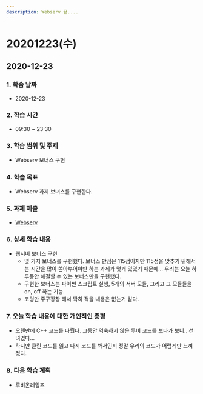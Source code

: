 ```yaml
---
description: Webserv 끝....
---
```


# 20201223\(수\)

## 2020-12-23

### 1. 학습 날짜

* 2020-12-23

### 2. 학습 시간

* 09:30 ~ 23:30

### 3. 학습 범위 및 주제

* Webserv 보너스 구현

### 4. 학습 목표

* Webserv 과제 보너스를 구현한다.

### 5. 과제 제출

* [Webserv](https://github.com/get-Pork-Belly/Webserv)

### 6. 상세 학습 내용

* 웹서버 보너스 구현
  * 몇 가지 보너스를 구현했다. 보너스 만점은 115점이지만 115점을 맞추기 위해서는 시간을 많이 쏟아부어야만 하는 과제가 몇개 있었기 때문에... 우리는 오늘 하루동안 해결할 수 있는 보너스만을 구현했다.
  * 구현한 보너스는 파이썬 스크립트 실행, 5개의 서버 모듈, 그리고 그 모듈들을  on, off 하는 기능.
  * 코딩만 주구장창 해서 딱히 적을 내용은 없는거 같다.

### 7. 오늘 학습 내용에 대한 개인적인 총평

* 오랜만에 C++ 코드를 다뤘다. 그동안 익숙하지 않은 루비 코드를 보다가 보니.. 선녀였다... 
* 하지만 클린 코드를 읽고 다시 코드를 봐서인지 정말 우리의 코드가 어렵게만 느껴졌다.

### 8. 다음 학습 계획

* 루비온레일즈

